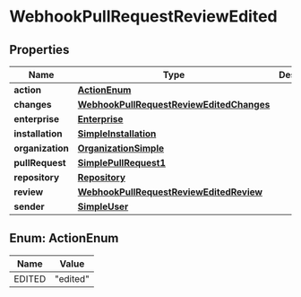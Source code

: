 

# WebhookPullRequestReviewEdited


## Properties

| Name | Type | Description | Notes |
|------------ | ------------- | ------------- | -------------|
|**action** | [**ActionEnum**](#ActionEnum) |  |  |
|**changes** | [**WebhookPullRequestReviewEditedChanges**](WebhookPullRequestReviewEditedChanges.md) |  |  |
|**enterprise** | [**Enterprise**](Enterprise.md) |  |  [optional] |
|**installation** | [**SimpleInstallation**](SimpleInstallation.md) |  |  [optional] |
|**organization** | [**OrganizationSimple**](OrganizationSimple.md) |  |  [optional] |
|**pullRequest** | [**SimplePullRequest1**](SimplePullRequest1.md) |  |  |
|**repository** | [**Repository**](Repository.md) |  |  |
|**review** | [**WebhookPullRequestReviewEditedReview**](WebhookPullRequestReviewEditedReview.md) |  |  |
|**sender** | [**SimpleUser**](SimpleUser.md) |  |  |



## Enum: ActionEnum

| Name | Value |
|---- | -----|
| EDITED | &quot;edited&quot; |



